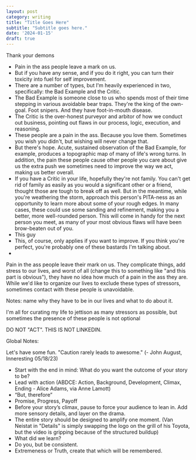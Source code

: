 ```yaml
---
layout: post
category: writing
title: "Title Goes Here"
subtitle: "Subtitle goes here."
date: '2024-01-15'
draft: true
---
```


Thank your demons

- Pain in the ass people leave a mark on us. 
- But if you have any sense, and if you do it right, you can turn their toxicity into fuel for self improvement.
- There are a number of types, but I'm heavily experienced in two, specifically: the Bad Example and the Critic.
- The Bad Example is someone close to us who spends most of their time stepping in various avoidable bear traps. They're the king of the own-goal. Foot snipers. And they have foot-in-mouth disease.
- The Critic is the over-honest purveyor and arbitor of how we conduct out business, pointing out flaws in our process, logic, execution, and reasoning.
- These people are a pain in the ass. Because you love them. Sometimes you wish you didn't, but wishing will never change that.
- But there's hope. Acute, sustained observation of the Bad Example, for example, produces a topographic map of many of life's wrong turns. In addition, the pain these people cause other people you care about give us the extra push we sometimes need to improve the way we act, making us better overall.
- If you have a Critic in your life, hopefully they're not family. You can't get rid of family as easily as you would a significant other or a friend, thought those are tough to break off as well. But in the meantime, while you're weathering the storm, approach this person's PITA-ness as an opportunity to learn more about some of your rough edges. In many cases, these could use some sanding and refinement, making you a better, more well-rounded person. This will come in handy for the next person you meet, as many of your most obvious flaws will have been brow-beaten out of you.
- This guy
- This, of course, only applies if you want to improve. If you think you're perfect, you're probably one of these bastards I'm talking about.
- 

Pain in the ass people leave their mark on us. They complicate things, add stress to our lives, and worst of all (change this to something like "and this part is obvious"), they have no idea how much of a pain in the ass they are. While we'd like to organize our lives to exclude these types of stressors, sometimes contact with these people is unavoidable.

Notes: name why they have to be in our lives and what to do about it.

I'm all for curating my life to jettison as many stressors as possible, but sometimes the presence of these people is not optional 

<!-- notes for the flight: "This, of course, only applies if you want to improve. If you think you're perfect..." -->

DO NOT "ACT". THIS IS NOT LINKEDIN.

Global Notes:

Let's have some fun. "Caution rarely leads to awesome." (- John August, Inneresting 05/18/23)

- Start with the end in mind: What do you want the outcome of your story to be?
- Lead with action (ABDCE: Action, Background, Development, Climax, Ending - Alice Adams, via Anne Lamott)
- “But, therefore”
- Promise, Progress, Payoff
- Before your story’s climax, pause to force your audience to lean in. Add more sensory details, and layer on the drama.
- The entire story should be designed to amplify one moment. (Van Neistat in "Details" is simply swapping the logo on the grill of his Toyota, but the video is gripping because of the structured buildup)
- What did we learn?
- Do you, but be consistent.
- Extremeness or Truth, create that which will be remembered.